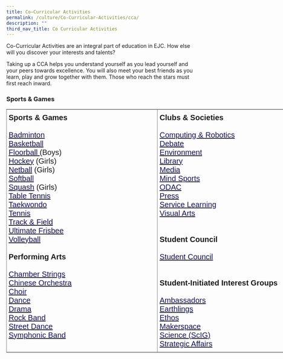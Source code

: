 ```yaml
---
title: Co–Curricular Activities
permalink: /culture/Co-Curricular-Activities/cca/
description: ""
third_nav_title: Co Curricular Activities
---
```

Co-Curricular Activities are an integral part of education in EJC. How else will you discover your interests and talents?

Taking up a CCA helps you understand yourself as you lead yourself and your peers towards excellence. You will also meet your best friends as you learn, play and grow together with them. Those who reach the stars must first reach inward.

### Sports & Games

<style type="text/css">
.tg  {border-collapse:collapse;border-spacing:0;margin:0px auto;}
.tg td{border-color:black;border-style:solid;border-width:1px;font-family:Arial, sans-serif;font-size:14px;
  overflow:hidden;padding:10px 5px;word-break:normal;}
.tg th{border-color:black;border-style:solid;border-width:1px;font-family:Arial, sans-serif;font-size:14px;
  font-weight:normal;overflow:hidden;padding:10px 5px;word-break:normal;}
.tg .tg-eqm3{border-color:inherit;font-size:20px;text-align:left;vertical-align:top}
</style>
<table class="tg" style="undefined;table-layout: fixed; width: 800px">
<colgroup>
<col style="width: 400px">
<col style="width: 400px">
</colgroup>
<tbody>
  <tr>
    <td class="tg-eqm3"><span style="font-weight:bold">Sports &amp; Games</span><br><br><a href="/culture/Co-Curricular-Activities/badminton/"><span style="color:#151364">Badminton</span></a><br><a href="/culture/Co-Curricular-Activities/basketball/"><span style="color:#151364">Basketball</span></a><br><a href="/culture/Co-Curricular-Activities/floorball/"><span style="text-decoration:none;color:#151364">Floorball </span></a>(Boys)<br><a href="/culture/Co-Curricular-Activities/hockey/"><span style="text-decoration:none;color:#151364">Hockey</span></a> (Girls)<br><a href="/culture/Co-Curricular-Activities/netball/"><span style="text-decoration:none;color:#151364">Netball</span></a> (Girls)<br><a href="/culture/Co-Curricular-Activities/softball/"><span style="color:#151364">Softball</span></a><br><a href="/culture/Co-Curricular-Activities/squash/"><span style="text-decoration:none;color:#151364">Squash</span></a> (Girls)<br><a href="/culture/Co-Curricular-Activities/table-tennis/"><span style="color:#151364">Table Tennis</span></a><br><a href="/culture/Co-Curricular-Activities/taekwondo/"><span style="color:#151364">Taekwondo</span></a><br><a href="/culture/Co-Curricular-Activities/tennis/"><span style="color:#151364">Tennis</span></a><br><a href="/culture/Co-Curricular-Activities/track-and-field/"><span style="text-decoration:none;color:#151364">Track &amp; Field</span></a><br><a href="/culture/Co-Curricular-Activities/ultimate-frisbee/"><span style="text-decoration:none;color:#151364">Ultimate Frisbee</span></a><br><a href="/culture/Co-Curricular-Activities/volleyball/"><span style="color:#151364">Volleyball</span></a><br><br><span style="font-weight:bold">Performing Arts</span><br><br><a href="https://www.instagram.com/ej.chamberstrings/" target="_blank" rel="noopener noreferrer"><span style="text-decoration:none;color:#151364">Chamber Strings</span></a><br><a href="/culture/Co-Curricular-Activities/chinese-orchestra/"><span style="color:#151364">Chinese Orchestra</span></a><br><a href="/culture/Co-Curricular-Activities/choir/"><span style="color:#151364">Choir</span></a><br><a href="/culture/Co-Curricular-Activities/dance/"><span style="color:#151364">Dance</span></a><br><a href="/culture/Co-Curricular-Activities/drama/"><span style="color:#151364">Drama</span></a><br><a href="https://www.instagram.com/ejrockband/" target="_blank" rel="noopener noreferrer"><span style="text-decoration:none;color:#151364">Rock Band</span></a><br><a href="https://www.instagram.com/ej.streetdance/" target="_blank" rel="noopener noreferrer"><span style="text-decoration:none;color:#151364">Street Dance</span></a><br><a href="/culture/Co-Curricular-Activities/band/"><span style="text-decoration:none;color:#151364">Symphonic Band</span></a></td>
    <td class="tg-eqm3"><span style="font-weight:bold">Clubs &amp; Societies</span><br><br><a href="/culture/Co-Curricular-Activities/computing-and-robotics/"><span style="text-decoration:none;color:#151364">Computing &amp; Robotics</span></a><br><a href="/culture/Co-Curricular-Activities/debate/"><span style="color:#151364">Debate</span></a><br><a href="/culture/Co-Curricular-Activities/environment-club/"><span style="color:#151364">Environment</span></a><br><a href="/culture/Co-Curricular-Activities/library-club/"><span style="color:#151364">Library</span></a><br><a href="/culture/Co-Curricular-Activities/media/"><span style="color:#151364">Media</span></a><br><a href="/culture/Co-Curricular-Activities/mind-sports/"><span style="color:#151364">Mind Sports</span></a><br><a href="/culture/Co-Curricular-Activities/odac/"><span style="color:#151364">ODAC</span></a><br><a href="/culture/Co-Curricular-Activities/press/"><span style="color:#151364">Press</span></a><br><a href="/culture/Co-Curricular-Activities/service-learning/"><span style="color:#151364">Service Learning</span></a><br><a href="/culture/Co-Curricular-Activities/visual-arts/"><span style="text-decoration:none;color:#151364">Visual Arts</span></a><br><br><br><span style="font-weight:bold">Student Council</span><br><br><a href="/culture/Co-Curricular-Activities/student-council/"><span style="color:#151364">Student Council</span></a><br><br><br><span style="font-weight:bold">Student-Initiated Interest Groups</span><br><br><a href="https://www.instagram.com/ejambass/" target="_blank" rel="noopener noreferrer"><span style="text-decoration:none;color:#151364">Ambassadors</span></a><br><a href="https://www.instagram.com/ej.earthlings/" target="_blank" rel="noopener noreferrer"><span style="text-decoration:none;color:#151364">Earthlings</span></a><br><a href="https://www.instagram.com/ejc.ethos/" target="_blank" rel="noopener noreferrer"><span style="text-decoration:none;color:#151364">Ethos</span></a><br><a href="https://www.instagram.com/ejc.makerspace/" target="_blank" rel="noopener noreferrer"><span style="text-decoration:none;color:#151364">Makerspace</span></a><br><a href="https://www.instagram.com/ej.scientist/" target="_blank" rel="noopener noreferrer"><span style="text-decoration:none;color:#151364">Science (ScIG)</span></a><br><a href="https://www.instagram.com/ejc.esas/" target="_blank" rel="noopener noreferrer"><span style="text-decoration:none;color:#151364">Strategic Affairs</span></a></td>
  </tr>
</tbody>
</table>